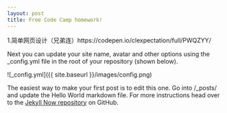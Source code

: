 ```yaml
---
layout: post
title: Free Code Camp homework!
---
```


<p>1.简单网页设计（兄弟连）https://codepen.io/clexpectation/full/PWQZYY/</p>
Next you can update your site name, avatar and other options using the _config.yml file in the root of your repository (shown below).

![_config.yml]({{ site.baseurl }}/images/config.png)

The easiest way to make your first post is to edit this one. Go into /_posts/ and update the Hello World markdown file. For more instructions head over to the [Jekyll Now repository](https://github.com/barryclark/jekyll-now) on GitHub.

